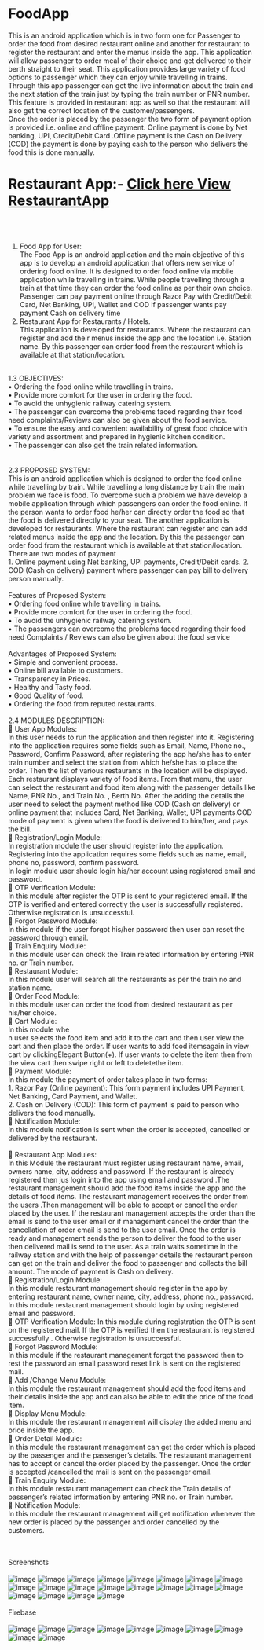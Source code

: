 # FoodApp
This is an android application which is in two form one for Passenger to order the food from desired restaurant online and another for restaurant to register the restaurant and enter the menus inside the app. This application will allow passenger to order meal of their choice and get delivered to their berth straight to their seat. This application provides large variety of food options to passenger which they can enjoy while travelling in trains.
<br>
Through this app passenger can get the live information about the train and the next station of the train just by typing the train number or PNR number. This feature is provided in restaurant app as well so that the restaurant will also get the correct location of the customer/passengers.
<br>
Once the order is placed by the passenger the two form of payment option is provided
i.e. online and offline payment. Online payment is done by Net banking, UPI, Credit/Debit Card .Offline payment is the Cash on Delivery (COD) the payment is done by paying cash to the person who delivers the food this is done manually.
<br>
# Restaurant App:- [Click here View RestaurantApp](https://github.com/raushanvivek9/RestaurantApp) 
<br><br>
1)	Food App for User:<br>
The Food App is an android application and the main objective of this app is to develop an android application that offers new service of ordering food online. It is designed to order food online via mobile application while travelling in trains. While people travelling through a train at that time they can order the food online as per their own choice. Passenger can pay payment online through Razor Pay with Credit/Debit Card, Net Banking, UPI, Wallet and COD if passenger wants pay payment Cash on delivery time
2)	Restaurant App for Restaurants / Hotels.<br>
This application is developed for restaurants. Where the restaurant can register and add their menus inside the app and the location i.e. Station name. By this passenger can order food from the restaurant which is available at that station/location. 
<br>
1.3	OBJECTIVES:<br>
•	Ordering the food online while travelling in trains.<br>
•	Provide more comfort for the user in ordering the food.<br>
•	To avoid the unhygienic railway catering system.<br>
•	The passenger can overcome the problems faced regarding their food need complaints/Reviews can also be given about the food service.<br>
•	To ensure the easy and convenient availability of great food choice with variety and assortment and prepared in hygienic kitchen condition.<br>
•	The passenger can also get the train related information.<br>
<br><br>
2.3	PROPOSED SYSTEM:<br>
This is an android application which is designed to order the food online while travelling by train. While travelling a long distance by train the main problem we face is food. To overcome such a problem we have develop a mobile application through which passengers can order the food online. If the person wants to order food he/her can directly order the food so that the food is delivered directly to your seat.
The another application is developed for restaurants. Where the restaurant can register and can add related menus inside the app and the location. By this the passenger can order food from the restaurant which is available at that station/location.
There are two modes of payment<br>
1.	Online payment using Net banking, UPI payments, Credit/Debit cards.
2.	COD (Cash on delivery) payment where passenger can pay bill to delivery person manually.
<br><br>
Features of Proposed System:<br>
•	Ordering food online while travelling in trains.<br>
•	Provide more comfort for the user in ordering the food.<br>
•	To avoid the unhygienic railway catering system.<br>
•	The passengers can overcome the problems faced regarding their food need Complaints / Reviews can also be given about the food service<br><br>
Advantages of Proposed System:<br>
•	Simple and convenient process.<br>
•	Online bill available to customers.<br>
•	Transparency in Prices.<br>
•	Healthy and Tasty food.<br>
•	Good Quality of food.<br>
•	Ordering the  food from reputed restaurants.<br><br>
2.4	MODULES DESCRIPTION:<br>
	User App Modules:<br>
In this user needs to run the application and then register into it. Registering into the application requires some fields such as Email, Name, Phone no., Password, Confirm Password, after registering the app he/she has to enter train number and select the station from which he/she has to place the order. Then the list of various restaurants in the location will be displayed. Each restaurant displays variety of  food items. From that menu, the user can select the restaurant and food item along with the passenger details like Name, PNR No., and Train No. , Berth No. After the adding the details the user need to select the payment method like COD (Cash on delivery) or online payment that includes Card, Net Banking, Wallet, UPI payments.COD mode of payment is given when the food is delivered to him/her, and pays the bill.
<br>
	Registration/Login Module:<br>
In registration module the user should register into the application. Registering into the application requires some fields such as name, email, phone no, password, confirm password.<br>
In login module user should login his/her account using registered email and password.<br>
	OTP Verification Module:<br>
In this module after register the  OTP is sent to your registered email. If the OTP is verified and entered correctly the user is successfully registered. Otherwise registration is unsuccessful.<br>
	Forgot Password Module:<br>
In this module if the user forgot his/her password then user can reset the password through email.<br>
	Train Enquiry Module:<br>
In this module user can check the Train related information by entering PNR no. or Train number.<br>
	Restaurant Module:<br>
In this module user will search all the restaurants as per the train no and station name.<br>
	Order Food Module:<br>
In this module user can order the food from desired restaurant as per his/her choice.<br>
	Cart Module:<br>
In this module whe<br>n user selects the food item and add it to the cart and then user view the cart and then place the order. If user wants to add food itemsagain in view cart by clickingElegant Button(+). If user wants to delete the item then from the view cart then swipe right or left to deletethe item.<br>
	Payment Module:<br>
In this module the payment of order takes place in two forms:<br>
1.	Razor Pay (Online payment): This form payment includes UPI Payment, Net Banking, Card Payment, and Wallet.<br>
2.	Cash on Delivery (COD): This form of payment is paid to person who delivers the food manually.<br>
	Notification Module:<br>
In this module notification is sent when the order is accepted, cancelled or delivered by the restaurant.<br>
<br>
	Restaurant App Modules:<br>
In this Module the restaurant must register using restaurant name, email, owners name, city, address and password .If the restaurant is already registered then jus login into the app using email and password .The restaurant management should add the food items inside the app and the details of food items.  The restaurant management receives the order from the users .Then management will be able to accept or cancel the order placed by the user. If the restaurant management accepts the order than the email is send to the user email or if management cancel the order than the cancellation of order email is send to the user email. Once the order is ready and management sends the person to deliver the food to the user then delivered mail is send to the user. As a train waits sometime in the railway station and with the help of passenger details the restaurant person can get on the train and deliver the food to passenger and collects the bill amount. The mode of payment is Cash on delivery.<br>
	Registration/Login Module:<br>
In this module restaurant management should register in the app by entering restaurant name, owner name, city, address, phone no., password.<br>
In this module restaurant management should login by using registered email and password.<br>
	OTP Verification Module:
In this module during registration the OTP is sent on  the registered mail. If the OTP is verified then the restaurant is registered successfully . Otherwise registration is unsuccessful.<br>
	Forgot Password Module:<br>
In this module if the restaurant management forgot  the password then to rest the password an email password reset link is sent on the  registered mail.<br>
	Add /Change Menu Module:<br>
In this module the restaurant management should add the food items and their details inside the app and can also be able to edit the price of the food item.<br>
	Display Menu Module:<br>
In this module the restaurant management will display the added menu and price inside the app.<br>
	Order Detail Module:<br>
In this module the restaurant management can get the order which is placed by the passenger and the passenger’s details. The restaurant management has to accept or cancel the order placed by the passenger. Once the order is accepted /cancelled the mail is sent on the passenger email.<br>
	Train Enquiry Module:<br>
In this module restaurant management can check the Train details of passenger’s related information by entering PNR no. or Train number.<br>
	Notification Module:<br>
In this module the restaurant management will get notification whenever the new order is placed by the passenger and order cancelled by the customers.<br>

<br><br>Screenshots <br><br>
![image](https://github.com/raushanvivek9/FoodApp/assets/49828254/b9f10bcc-315e-4e83-bbe6-493c668f7596)
![image](https://github.com/raushanvivek9/FoodApp/assets/49828254/9d63c150-8d0b-48a1-a198-053444791ff9)
![image](https://github.com/raushanvivek9/FoodApp/assets/49828254/0b85adde-93f2-4e10-be02-24d008ca8f6d)
![image](https://github.com/raushanvivek9/FoodApp/assets/49828254/583eb4ac-c802-4626-9c59-164fe8852d57)
![image](https://github.com/raushanvivek9/FoodApp/assets/49828254/194c1588-553f-4efe-b2b0-d63fd2c54dd7)
![image](https://github.com/raushanvivek9/FoodApp/assets/49828254/5a41da0c-c521-406b-8722-a9637adf09fd)
![image](https://github.com/raushanvivek9/FoodApp/assets/49828254/c29fbd8a-98b1-45e2-bba2-0f0312eb7b06)
![image](https://github.com/raushanvivek9/FoodApp/assets/49828254/92896b74-b241-4d1b-a9a3-607f1affd8b9)
![image](https://github.com/raushanvivek9/FoodApp/assets/49828254/522f8048-028e-4885-b63b-62b0610f942f)
![image](https://github.com/raushanvivek9/FoodApp/assets/49828254/7088536f-3cc4-4145-bda4-3afb878615f8)
![image](https://github.com/raushanvivek9/FoodApp/assets/49828254/993a804b-44c2-4261-9f9e-2811dcfe5ad4)
![image](https://github.com/raushanvivek9/FoodApp/assets/49828254/9bc7efe1-d8d1-4278-9810-d1e16641b1c9)
![image](https://github.com/raushanvivek9/FoodApp/assets/49828254/69c19fbe-6a94-4104-b236-e5416a6d3b9a)
![image](https://github.com/raushanvivek9/FoodApp/assets/49828254/3a415b38-c252-4f81-bd18-b6a142212875)
![image](https://github.com/raushanvivek9/FoodApp/assets/49828254/7f2ec7a2-c391-4488-a1a8-afd23ec5a757)
![image](https://github.com/raushanvivek9/FoodApp/assets/49828254/ec4ef68d-4864-4c80-93e9-58c236029adc)
![image](https://github.com/raushanvivek9/FoodApp/assets/49828254/57354291-881c-40fe-967a-be50d206370f)
![image](https://github.com/raushanvivek9/FoodApp/assets/49828254/28ca82be-879c-4e37-8f8f-916cef425b34)
![image](https://github.com/raushanvivek9/FoodApp/assets/49828254/9f9886b8-c7fa-47b3-bece-833cfc19006b)
![image](https://github.com/raushanvivek9/FoodApp/assets/49828254/2f4981d8-28a6-4479-85d0-c8d29d22d1b4)
<br><br>Firebase<br><br>
![image](https://github.com/raushanvivek9/FoodApp/assets/49828254/b58b5e9d-9253-473f-b8cf-4d2f44592617)
![image](https://github.com/raushanvivek9/FoodApp/assets/49828254/0cf05e3a-ccf0-4a1b-a0d4-abf08393d878)
![image](https://github.com/raushanvivek9/FoodApp/assets/49828254/e733ac6a-0e28-42df-93c6-7dad93fb48c3)
![image](https://github.com/raushanvivek9/FoodApp/assets/49828254/ddd73b89-3d0f-4066-8891-6597744a225d)
![image](https://github.com/raushanvivek9/FoodApp/assets/49828254/dc70f721-ca32-4c43-9934-fbfeb7cf8dd2)
![image](https://github.com/raushanvivek9/FoodApp/assets/49828254/8fafe6b5-fa29-4830-8a56-25e94b37aafb)
![image](https://github.com/raushanvivek9/FoodApp/assets/49828254/644f0640-ba59-4511-8867-15d4dafed0ab)
![image](https://github.com/raushanvivek9/FoodApp/assets/49828254/96f0e41e-b1c4-4de2-aec2-e3636c8f1740)
![image](https://github.com/raushanvivek9/FoodApp/assets/49828254/b7e85bd4-f407-4852-94f4-8ce343136840)
![image](https://github.com/raushanvivek9/FoodApp/assets/49828254/b0a83526-4787-4045-ada9-1bdcbd7d6b5a)

